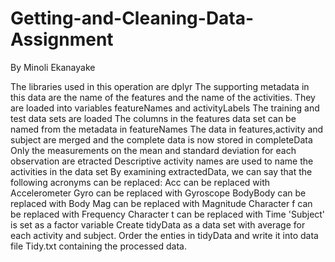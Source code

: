# Getting-and-Cleaning-Data-Assignment
By Minoli Ekanayake

The libraries used in this operation are dplyr
The supporting metadata in this data are the name of the features and the name of the activities. They are loaded into variables featureNames and activityLabels
The training and test data sets are loaded
The columns in the features data set can be named from the metadata in featureNames
The data in features,activity and subject are merged and the complete data is now stored in completeData
Only the measurements on the mean and standard deviation for each observation are etracted
Descriptive activity names are used to name the activities in the data set
By examining extractedData, we can say that the following acronyms can be replaced:
  Acc can be replaced with Accelerometer
  Gyro can be replaced with Gyroscope
  BodyBody can be replaced with Body
  Mag can be replaced with Magnitude
  Character f can be replaced with Frequency
  Character t can be replaced with Time
'Subject' is set as a factor variable
Create tidyData as a data set with average for each activity and subject. 
Order the enties in tidyData and write it into data file Tidy.txt containing the processed data.
